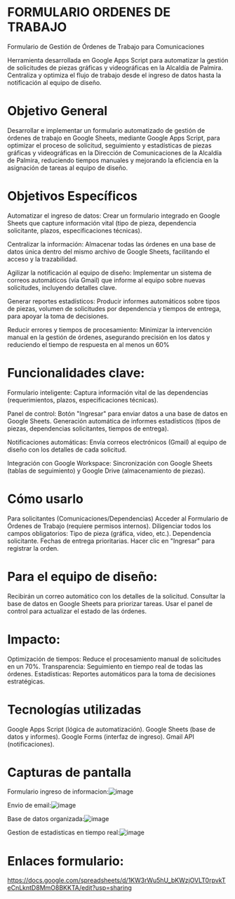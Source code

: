 # FORMULARIO ORDENES DE TRABAJO

Formulario de Gestión de Órdenes de Trabajo para Comunicaciones

Herramienta desarrollada en Google Apps Script para automatizar la gestión de solicitudes de piezas gráficas y videográficas en la Alcaldía de Palmira. Centraliza y optimiza el flujo de trabajo desde el ingreso de datos hasta la notificación al equipo de diseño.

# Objetivo General
Desarrollar e implementar un formulario automatizado de gestión de órdenes de trabajo en Google Sheets, mediante Google Apps Script, para optimizar el proceso de solicitud, seguimiento y estadísticas de piezas gráficas y videográficas en la Dirección de Comunicaciones de la Alcaldía de Palmira, reduciendo tiempos manuales y mejorando la eficiencia en la asignación de tareas al equipo de diseño.

# Objetivos Específicos

Automatizar el ingreso de datos:
Crear un formulario integrado en Google Sheets que capture información vital (tipo de pieza, dependencia solicitante, plazos, especificaciones técnicas).

Centralizar la información:
Almacenar todas las órdenes en una base de datos única dentro del mismo archivo de Google Sheets, facilitando el acceso y la trazabilidad.

Agilizar la notificación al equipo de diseño:
Implementar un sistema de correos automáticos (vía Gmail) que informe al equipo sobre nuevas solicitudes, incluyendo detalles clave.

Generar reportes estadísticos:
Producir informes automáticos sobre tipos de piezas, volumen de solicitudes por dependencia y tiempos de entrega, para apoyar la toma de decisiones.

Reducir errores y tiempos de procesamiento:
Minimizar la intervención manual en la gestión de órdenes, asegurando precisión en los datos y reduciendo el tiempo de respuesta en al menos un 60%

# Funcionalidades clave:

Formulario inteligente: Captura información vital de las dependencias (requerimientos, plazos, especificaciones técnicas).

Panel de control:
Botón "Ingresar" para enviar datos a una base de datos en Google Sheets.
Generación automática de informes estadísticos (tipos de piezas, dependencias solicitantes, tiempos de entrega).

Notificaciones automáticas:
Envía correos electrónicos (Gmail) al equipo de diseño con los detalles de cada solicitud.

Integración con Google Workspace:
Sincronización con Google Sheets (tablas de seguimiento) y Google Drive (almacenamiento de piezas).

# Cómo usarlo
Para solicitantes (Comunicaciones/Dependencias)
Acceder al Formulario de Órdenes de Trabajo (requiere permisos internos).
Diligenciar todos los campos obligatorios:
Tipo de pieza (gráfica, video, etc.).
Dependencia solicitante.
Fechas de entrega prioritarias.
Hacer clic en "Ingresar" para registrar la orden.

# Para el equipo de diseño:
Recibirán un correo automático con los detalles de la solicitud.
Consultar la base de datos en Google Sheets para priorizar tareas.
Usar el panel de control para actualizar el estado de las órdenes.

# Impacto:
Optimización de tiempos: Reduce el procesamiento manual de solicitudes en un 70%.
Transparencia: Seguimiento en tiempo real de todas las órdenes.
Estadísticas: Reportes automáticos para la toma de decisiones estratégicas.

# Tecnologías utilizadas
Google Apps Script (lógica de automatización).
Google Sheets (base de datos y informes).
Google Forms (interfaz de ingreso).
Gmail API (notificaciones).

# Capturas de pantalla 
Formulario ingreso de informacion:![image](https://github.com/user-attachments/assets/2b99a40c-7b3b-4b29-aa06-88122e6f8caa)

Envio de email:![image](https://github.com/user-attachments/assets/3e0937e8-ae27-4e2e-a873-de039f870834)

Base de datos organizada:![image](https://github.com/user-attachments/assets/8b49ec21-6fbe-4b43-b670-969a1ea3deb0)

Gestion de estadisticas en tiempo real:![image](https://github.com/user-attachments/assets/879eebbe-ce13-435b-9cbd-4a51435f8521)

# Enlaces formulario:
https://docs.google.com/spreadsheets/d/1KW3rWu5hU_bKWzjOVLT0rpvkTeCnLkntD8MmO8BKKTA/edit?usp=sharing



